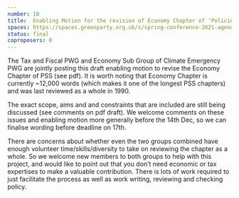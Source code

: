 ```yaml
---
number: 18
title: 	Enabling Motion for the revision of Economy Chapter of ‘Policies for a Sustainable Society’ (PSS)
spaces: https://spaces.greenparty.org.uk/s/spring-conference-2021-agenda-forum2/?contentId=78086
status: final
coproposers: 0
---
```

The Tax and Fiscal PWG and Economy Sub Group of Climate Emergency PWG are jointly posting this draft enabling motion to revise the Economy Chapter of PSS (see pdf). It is worth noting that Economy Chapter is currently ~12,000 words (which makes it one of the longest PSS chapters) and was last reviewed as a whole in 1990.


The exact scope, aims and and constraints that are included are still being discussed (see comments on pdf draft). We welcome comments on these issues and enabling motion more generally before the 14th Dec, so we can finalise wording before deadline on 17th.


There are concerns about whether even the two groups combined have enough volunteer time/skills/diversity to take on reviewing the chapter as a whole. So we welcome new members to both groups to help with this project, and would like to point out that you don’t need economic or tax expertises to make a valuable contribution. There is lots of work required to just facilitate the process as well as work writing, reviewing and checking policy.

